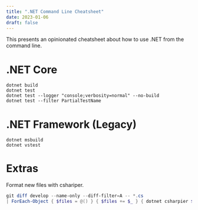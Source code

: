 ```yaml
---
title: ".NET Command Line Cheatsheet"
date: 2023-01-06
draft: false
---
```


This presents an opinionated cheatsheet about how to use .NET from the command line.

# .NET Core

```shell
dotnet build
dotnet test
dotnet test --logger "console;verbosity=normal" --no-build
dotnet test --filter PartialTestName
```

# .NET Framework (Legacy)

```shell
dotnet msbuild
dotnet vstest
```

# Extras

Format new files with cshariper.

```powershell
git diff develop --name-only --diff-filter=A -- *.cs
| ForEach-Object { $files = @() } { $files += $_ } { dotnet csharpier $files }
```